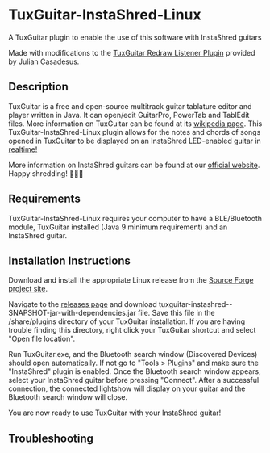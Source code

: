 # TuxGuitar-InstaShred-Linux
A TuxGuitar plugin to enable the use of this software with InstaShred guitars

Made with modifications to the [TuxGuitar Redraw Listener Plugin](https://sourceforge.net/p/tuxguitar/support-requests/37/) provided by Julian Casadesus.

## Description
TuxGuitar is a free and open-source multitrack guitar tablature editor and player written in Java. It can open/edit GuitarPro, PowerTab and TablEdit files. More information on TuxGuitar can be found at its [wikipedia page](https://en.wikipedia.org/wiki/TuxGuitar). This TuxGuitar-InstaShred-Linux plugin allows for the notes and chords of songs opened in TuxGuitar to be displayed on an InstaShred LED-enabled guitar in [realtime!](https://www.youtube.com/watch?v=LtRkjv9bZKI) 

More information on InstaShred guitars can be found at our [official website](https://www.instashred.com.au/). Happy shredding! 🎸🎼🎵

## Requirements
TuxGuitar-InstaShred-Linux requires your computer to have a BLE/Bluetooth module, TuxGuitar installed (Java 9 minimum requirement) and an InstaShred guitar.  

## Installation Instructions
Download and install the appropriate Linux release from the [Source Forge project site](https://sourceforge.net/projects/tuxguitar/files/TuxGuitar/).

Navigate to the [releases page](https://github.com/InstaShred/TuxGuitar-InstaShred-Linux/releases/tag/initial_release) and download tuxguitar-instashred--SNAPSHOT-jar-with-dependencies.jar file. Save this file in the /share/plugins directory of your TuxGuitar installation. If you are having trouble finding this directory, right click your TuxGuitar shortcut and select "Open file location".

Run TuxGuitar.exe, and the Bluetooth search window (Discovered Devices) should open automatically. If not go to "Tools > Plugins" and make sure the "InstaShred" plugin is enabled. Once the Bluetooth search window appears, select your InstaShred guitar before pressing "Connect". After a successful connection, the connected lightshow will display on your guitar and the Bluetooth search window will close. 

You are now ready to use TuxGuitar with your InstaShred guitar!

## Troubleshooting
